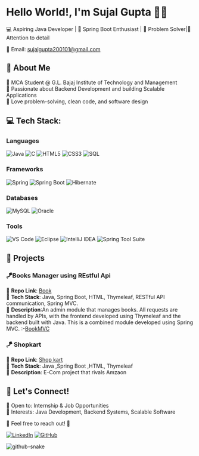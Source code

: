 # Hello World!, I'm Sujal Gupta 👋🏼

💻 Aspiring Java Developer | 🚀 Spring Boot Enthusiast | 🎯 Problem Solver|🎯 Attention to detail 

📧 Email: sujalgupta200101@gmail.com

## 🚀 About Me
🔹 MCA Student @ G.L. Bajaj Institute of Technology and Management  
🔹 Passionate about Backend Development and building Scalable Applications  
🔹 Love problem-solving, clean code, and software design  

## 💻 Tech Stack:

### Languages
![Java](https://img.shields.io/badge/java-%23ED8B00.svg?style=for-the-badge&logo=java&logoColor=white) ![C](https://img.shields.io/badge/c-%2300599C.svg?style=for-the-badge&logo=c&logoColor=white) ![HTML5](https://img.shields.io/badge/html5-%23E34F26.svg?style=for-the-badge&logo=html5&logoColor=white) ![CSS3](https://img.shields.io/badge/css3-%231572B6.svg?style=for-the-badge&logo=css3&logoColor=white) ![SQL](https://img.shields.io/badge/sql-%2300758F.svg?style=for-the-badge&logo=sql&logoColor=white)

### Frameworks
![Spring](https://img.shields.io/badge/spring-%236DB33F.svg?style=for-the-badge&logo=spring&logoColor=white) ![Spring Boot](https://img.shields.io/badge/springboot-%236DB33F.svg?style=for-the-badge&logo=springboot&logoColor=white) ![Hibernate](https://img.shields.io/badge/hibernate-%231B3F4F.svg?style=for-the-badge&logo=hibernate&logoColor=white)

### Databases
![MySQL](https://img.shields.io/badge/mysql-%234479A1.svg?style=for-the-badge&logo=mysql&logoColor=white) ![Oracle](https://img.shields.io/badge/oracle-%23F80000.svg?style=for-the-badge&logo=oracle&logoColor=white)

### Tools
![VS Code](https://img.shields.io/badge/VS%20Code-%23007ACC.svg?style=for-the-badge&logo=visual-studio-code&logoColor=white) ![Eclipse](https://img.shields.io/badge/eclipse-%232C2255.svg?style=for-the-badge&logo=eclipse&logoColor=white) ![IntelliJ IDEA](https://img.shields.io/badge/IntelliJ%20IDEA-%23000000.svg?style=for-the-badge&logo=intellij-idea&logoColor=white) ![Spring Tool Suite](https://img.shields.io/badge/spring%20tool%20suite-%236DB33F.svg?style=for-the-badge&logo=spring&logoColor=white)

## 💼 Projects


### 🪁Books Manager using REstful Api
🔹 **Repo Link**: [Book](https://github.com/sujalgupta0111/BookBYAPI)  
🔹 **Tech Stack**: Java, Spring Boot, HTML, Thymeleaf, RESTful API communication, Spring MVC.<br>
🔹 **Description**:An admin module that manages books. All requests are handled by APIs, with the frontend developed using Thymeleaf and the backend built with Java. This is a combined module developed using Spring MVC. :-[BookMVC](https://github.com/sujalgupta0111/Book_Spring_MVC)

### 🪁 Shopkart
🔹 **Repo Link**: [Shop kart](https://github.com/sujalgupta0111/Shopkart)  
🔹 **Tech Stack**: Java ,Spring Boot ,HTML, Thymeleaf <br>
🔹 **Description**: E-Com project that rivals Amzaon 






## 🤝 Let's Connect!
🔹 Open to: Internship & Job Opportunities  
🔹 Interests: Java Development, Backend Systems, Scalable Software  

💬 Feel free to reach out! 🚀  

[![LinkedIn](https://img.shields.io/badge/LinkedIn-Connect-blue)](https://www.linkedin.com/in/sujalgupta0111/)
[![GitHub](https://img.shields.io/badge/GitHub-Follow-black)](https://github.com/sujalgupta0111)

<picture>
  <source media="(prefers-color-scheme: dark)" srcset="https://raw.githubusercontent.com/sujalgupta0111/sujalgupta0111/output/github-snake-dark.svg" />
  <source media="(prefers-color-scheme: light)" srcset="https://raw.githubusercontent.com/sujalgupta0111/sujalgupta0111/output/github-snake.svg" />
  <img alt="github-snake" src="https://raw.githubusercontent.com/tobiasmeyhoefer/tobiasmeyhoefer/output/github-snake.svg" />
</picture>

